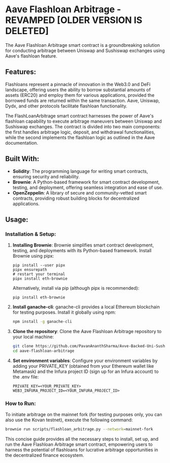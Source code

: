 # Aave Flashloan Arbitrage - REVAMPED [OLDER VERSION IS DELETED]

The Aave Flashloan Arbitrage smart contract is a groundbreaking solution for conducting arbitrage between Uniswap and Sushiswap exchanges using Aave's flashloan feature.

## Features:

Flashloans represent a pinnacle of innovation in the Web3.0 and DeFi landscape, offering users the ability to borrow substantial amounts of assets (ERC20) and employ them for various applications, provided the borrowed funds are returned within the same transaction. Aave, Uniswap, Dydx, and other protocols facilitate flashloan functionality.

The FlashLoanArbitrage smart contract harnesses the power of Aave's flashloan capability to execute arbitrage maneuvers between Uniswap and Sushiswap exchanges. The contract is divided into two main components: the first handles arbitrage logic, deposit, and withdrawal functionalities, while the second implements the flashloan logic as outlined in the Aave documentation.

## Built With:

* **Solidity**: The programming language for writing smart contracts, ensuring security and reliability.
* **Brownie**: A Python-based framework for smart contract development, testing, and deployment, offering seamless integration and ease of use.
* **OpenZeppelin**: A library of secure and community-vetted smart contracts, providing robust building blocks for decentralized applications.

## Usage:

### Installation & Setup:

1. **Installing Brownie**: Brownie simplifies smart contract development, testing, and deployments with its Python-based framework. Install Brownie using pipx:
   ```
   pip install --user pipx
   pipx ensurepath
   # restart your terminal
   pipx install eth-brownie
   ```
   Alternatively, install via pip (although pipx is recommended):
   ```
   pip install eth-brownie
   ```

2. **Install ganache-cli**: ganache-cli provides a local Ethereum blockchain for testing purposes. Install it globally using npm:
   ```sh
   npm install -g ganache-cli
   ```

3. **Clone the repository**: Clone the Aave Flashloan Arbitrage repository to your local machine:
   ```sh
   git clone https://github.com/PavanAnanthSharma/Avve-Backed-Uni-Sushi-Swap-Arbitrage/tree/main
   cd aave-flashloan-arbitrage
   ```

4. **Set environment variables**: Configure your environment variables by adding your PRIVATE_KEY (obtained from your Ethereum wallet like Metamask) and the Infura project ID (sign up for an Infura account) to the .env file:
   ```
   PRIVATE_KEY=<YOUR_PRIVATE_KEY>
   WEB3_INFURA_PROJECT_ID=<YOUR_INFURA_PROJECT_ID>
   ```

### How to Run:

To initiate arbitrage on the mainnet fork (for testing purposes only, you can also use the Kovan testnet), execute the following command:
   ```sh
   brownie run scripts/flashloan_arbitrage.py --network=mainnet-fork
   ```

This concise guide provides all the necessary steps to install, set up, and run the Aave Flashloan Arbitrage smart contract, empowering users to harness the potential of flashloans for lucrative arbitrage opportunities in the decentralized finance ecosystem.
